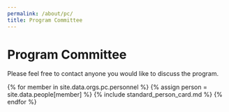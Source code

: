 ```yaml
---
permalink: /about/pc/
title: Program Committee
---
```


# Program Committee

Please feel free to contact anyone you would like to discuss the program.

<div class="container-fluid">
  <div class="row" style="display: flex; flex-wrap: wrap">
  {% for member in site.data.orgs.pc.personnel  %}
       {% assign person = site.data.people[member] %}
       {% include standard_person_card.md %}
  {% endfor %}
  </div>
</div>
<br/>
